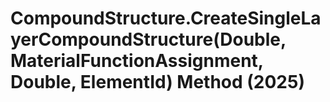 # CompoundStructure.CreateSingleLayerCompoundStructure(Double, MaterialFunctionAssignment, Double, ElementId) Method (2025)

﻿